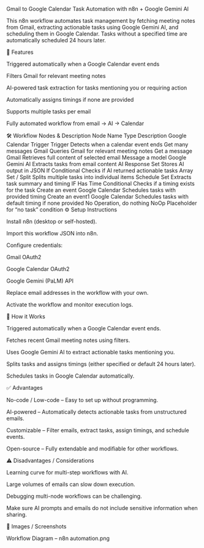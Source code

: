 Gmail to Google Calendar Task Automation with n8n + Google Gemini AI




This n8n workflow automates task management by fetching meeting notes from Gmail, extracting actionable tasks using Google Gemini AI, and scheduling them in Google Calendar. Tasks without a specified time are automatically scheduled 24 hours later.

📌 Features

Triggered automatically when a Google Calendar event ends

Filters Gmail for relevant meeting notes

AI-powered task extraction for tasks mentioning you or requiring action

Automatically assigns timings if none are provided

Supports multiple tasks per email

Fully automated workflow from email → AI → Calendar

🛠 Workflow Nodes & Description
Node Name	Type	Description
Google Calendar Trigger	Trigger	Detects when a calendar event ends
Get many messages	Gmail	Queries Gmail for relevant meeting notes
Get a message	Gmail	Retrieves full content of selected email
Message a model	Google Gemini AI	Extracts tasks from email content
AI Response	Set	Stores AI output in JSON
If	Conditional	Checks if AI returned actionable tasks
Array	Set / Split	Splits multiple tasks into individual items
Schedule	Set	Extracts task summary and timing
IF Has Time	Conditional	Checks if a timing exists for the task
Create an event	Google Calendar	Schedules tasks with provided timing
Create an event1	Google Calendar	Schedules tasks with default timing if none provided
No Operation, do nothing	NoOp	Placeholder for “no task” condition
⚙️ Setup Instructions

Install n8n (desktop or self-hosted).

Import this workflow JSON into n8n.

Configure credentials:

Gmail OAuth2

Google Calendar OAuth2

Google Gemini (PaLM) API

Replace email addresses in the workflow with your own.

Activate the workflow and monitor execution logs.

🚀 How it Works

Triggered automatically when a Google Calendar event ends.

Fetches recent Gmail meeting notes using filters.

Uses Google Gemini AI to extract actionable tasks mentioning you.

Splits tasks and assigns timings (either specified or default 24 hours later).

Schedules tasks in Google Calendar automatically.

✅ Advantages

No-code / Low-code – Easy to set up without programming.

AI-powered – Automatically detects actionable tasks from unstructured emails.

Customizable – Filter emails, extract tasks, assign timings, and schedule events.

Open-source – Fully extendable and modifiable for other workflows.

⚠️ Disadvantages / Considerations

Learning curve for multi-step workflows with AI.

Large volumes of emails can slow down execution.

Debugging multi-node workflows can be challenging.

Make sure AI prompts and emails do not include sensitive information when sharing.

📸 Images / Screenshots

Workflow Diagram – n8n automation.png

